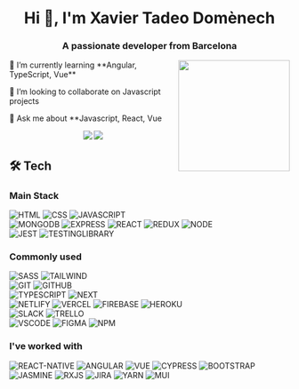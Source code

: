 
<h1 align="center">Hi 👋, I'm Xavier Tadeo Domènech</h1>
<h3 align="center">A passionate developer from Barcelona</h3>
<div  align="right">
<img align="right" border-radius="50%" src="https://media.giphy.com/media/3o7qE1YN7aBOFPRw8E/giphy.gif" hight="100" width="200">
</div>

<p>🌱 I’m currently learning **Angular, TypeScript, Vue**</p>

<p>👯 I’m looking to collaborate on Javascript projects</p>
<p>💬 Ask me about **Javascript, React, Vue </p>
<p align="center">
<a href="https://www.linkedin.com/in/xavier-tadeo/"><img src="https://img.shields.io/badge/-Xavier%20Tadeo%20-0077B5?style=flat&logo=Linkedin&logoColor=white"/></a>
<a href="mailto:domenechtadeo@gmail.com"><img src="https://img.shields.io/badge/-domenechtadeo@gmail.com-D14836?style=flat&logo=Gmail&logoColor=white"/></a>
</p>



## 🛠&nbsp;Tech


### Main Stack

  ![HTML](https://img.shields.io/badge/html5-%23E34F26.svg?style=for-the-badge&logo=html5&logoColor=white)
  ![CSS](https://img.shields.io/badge/css3-%231572B6.svg?style=for-the-badge&logo=css3&logoColor=white)
  ![JAVASCRIPT](https://img.shields.io/badge/javascript-%23323330.svg?style=for-the-badge&logo=javascript&logoColor=%23F7DF1E)
  <br/>
  ![MONGODB](https://img.shields.io/badge/MongoDB-%234ea94b.svg?style=for-the-badge&logo=mongodb&logoColor=white)
  ![EXPRESS](https://img.shields.io/badge/express.js-%23404d59.svg?style=for-the-badge&logo=express&logoColor=%2361DAFB)
  ![REACT](https://img.shields.io/badge/react-%2320232a.svg?style=for-the-badge&logo=react&logoColor=%2361DAFB)
  ![REDUX](https://img.shields.io/badge/redux-%23593d88.svg?style=for-the-badge&logo=redux&logoColor=white)
  ![NODE](https://img.shields.io/badge/node.js-6DA55F?style=for-the-badge&logo=node.js&logoColor=white)
  <br />
  ![JEST](https://img.shields.io/badge/-jest-%23C21325?style=for-the-badge&logo=jest&logoColor=white)
  ![TESTINGLIBRARY](https://img.shields.io/badge/-TestingLibrary-%23E33332?style=for-the-badge&logo=testing-library&logoColor=white)
  
### Commonly used

  ![SASS](https://img.shields.io/badge/SASS-hotpink.svg?style=for-the-badge&logo=SASS&logoColor=white)
  ![TAILWIND](https://img.shields.io/badge/tailwindcss-%3333.svg?style=for-the-badge&logo=tailwind-css&logoColor=white)
  <br/>
  ![GIT](https://img.shields.io/badge/git-%23F05033.svg?style=for-the-badge&logo=git&logoColor=white)
  ![GITHUB](https://img.shields.io/badge/github-%23121011.svg?style=for-the-badge&logo=github&logoColor=white)
  <br/>
  ![TYPESCRIPT](https://img.shields.io/badge/typescript-%23007ACC.svg?style=for-the-badge&logo=typescript&logoColor=white)
  ![NEXT](https://img.shields.io/badge/Next-black?style=for-the-badge&logo=next.js&logoColor=white)
  <br/>
  ![NETLIFY](https://img.shields.io/badge/netlify-%23000000.svg?style=for-the-badge&logo=netlify&logoColor=#00C7B7)
  ![VERCEL](https://img.shields.io/badge/vercel-%23000000.svg?style=for-the-badge&logo=vercel&logoColor=white)
  ![FIREBASE](https://img.shields.io/badge/firebase-%23039BE5.svg?style=for-the-badge&logo=firebase)
  ![HEROKU](https://img.shields.io/badge/heroku-%23430098.svg?style=for-the-badge&logo=heroku&logoColor=white)
  <br/>
  ![SLACK](https://img.shields.io/badge/Slack-4A154B?style=for-the-badge&logo=slack&logoColor=white)
  ![TRELLO](https://img.shields.io/badge/Trello-%23026AA7.svg?style=for-the-badge&logo=Trello&logoColor=white)
  <br/>
  ![VSCODE](https://img.shields.io/badge/Visual%20Studio%20Code-0078d7.svg?style=for-the-badge&logo=visual-studio-code&logoColor=white")
  ![FIGMA](https://img.shields.io/badge/figma-%23F24E1E.svg?style=for-the-badge&logo=figma&logoColor=white)
  ![NPM](https://img.shields.io/badge/NPM-%23000000.svg?style=for-the-badge&logo=npm&logoColor=white)

  ### I've worked with

  ![REACT-NATIVE](https://img.shields.io/badge/react_native-%2320232a.svg?style=for-the-badge&logo=react&logoColor=%2361DAFB)
  ![ANGULAR](https://img.shields.io/badge/angular-%23DD0031.svg?style=for-the-badge&logo=angular&logoColor=white)
  ![VUE](https://img.shields.io/badge/vuejs-%2335495e.svg?style=for-the-badge&logo=vuedotjs&logoColor=%234FC08D)
  ![CYPRESS](https://img.shields.io/badge/-cypress-%23E5E5E5?style=for-the-badge&logo=cypress&logoColor=058a5e)
  ![BOOTSTRAP](https://img.shields.io/badge/bootstrap-%3333.svg?style=for-the-badge&logo=bootstrap&logoColor=white)
  ![JASMINE](https://img.shields.io/badge/-Jasmine-%238A4182?style=for-the-badge&logo=Jasmine&logoColor=white)
  ![RXJS](https://img.shields.io/badge/rxjs-%23B7178C.svg?style=for-the-badge&logo=reactivex&logoColor=white)
  ![JIRA](https://img.shields.io/badge/jira-%230A0FFF.svg?style=for-the-badge&logo=jira&logoColor=white)
  ![YARN](https://img.shields.io/badge/yarn-%232C8EBB.svg?style=for-the-badge&logo=yarn&logoColor=white)
  ![MUI](https://img.shields.io/badge/Material%20UI-%230081CB.svg?style=for-the-badge&logo=material-ui&logoColor=white)
  
</p>
